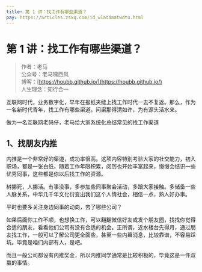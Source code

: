 ```yaml
---
title: 第 1 讲：找工作有哪些渠道？
pay: https://articles.zsxq.com/id_wlatdmatwdtu.html
---
```


#  第 1 讲：找工作有哪些渠道？

> 作者：老马
> <br/>公众号：老马啸西风
> <br/> 博客：[https://houbb.github.io/](https://houbb.github.io/)
> <br/> 人生理念：知行合一

互联网时代，业务数字化，早年在报纸夹缝上找工作时代一去不复返。那么，作为一名新时代青年，找工作有哪些渠道。问渠那得清如许，为有源头活水来。

做为一名互联网老码仔，老马给大家系统化总结常见的找工作渠道

## 1、找朋友内推

内推是一个非常好的渠道，成功率很高。这项内容特别考验大家的社交能力，初入职场，都是一张白纸，随着工作年限积累，阅历也开始丰富起来，慢慢会结识一些优秀同事，这些都是你以后找工作的资源。

树挪死，人挪活。有事没事，多参加些同事聚会活动，多跟大家接触。多储备一些人脉关系，中华几千年文化衍变出我们这个人情社会，相信一点，熟人好办事。

平时也要多关注身边同事的动向，去了哪些公司？

如果后面你工作不顺，也想换工作，可以翻翻微信好友或发个朋友圈，找找你觉得合适的朋友，看看他们公司有没有合适的机会。正所谓，近水楼台先得月，通过朋友找工作，一般可以了解公司更全面些，甚至一些内幕消息，比较靠谱，不容易踩坑。毕竟是咱们内部有人，是吧。

而且一般公司都设有内推奖金，所以内推同学通常是比较积极的，毕竟这是一件双赢的事情。